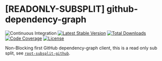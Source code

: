 # [READONLY-SUBSPLIT] github-dependency-graph


![Continuous Integration](https://github.com/php-api-clients/github-dependency-graph/workflows/Continuous%20Integration/badge.svg)
[![Latest Stable Version](https://poser.pugx.org/api-clients/github-dependency-graph/v/stable.png)](https://packagist.org/packages/api-clients/github-dependency-graph)
[![Total Downloads](https://poser.pugx.org/api-clients/github-dependency-graph/downloads.png)](https://packagist.org/packages/api-clients/github-dependency-graph)
[![Code Coverage](https://scrutinizer-ci.com/g/php-api-clients/github-dependency-graph/badges/coverage.png?b==)](https://scrutinizer-ci.com/g/php-api-clients/github-dependency-graph/?branch=)
[![License](https://poser.pugx.org/api-clients/github-dependency-graph/license.png)](https://packagist.org/packages/api-clients/github-dependency-graph)

Non-Blocking first GitHub dependency-graph client, this is a read only sub split, see [`root-subsplit-github`](https://github.com/php-api-clients/root-subsplit-github).
